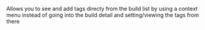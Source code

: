 ﻿Allows you to see and add tags directy from the build list by using a context menu instead of going into the build detail and setting/viewing the tags from there